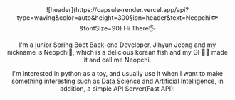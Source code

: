 <div align="center">
![header](https://capsule-render.vercel.app/api?type=waving&color=auto&height=300&section=header&text=Neopchi🐟&fontSize=90)
Hi There🖐

I'm a junior Spring Boot Back-end Developer, Jihyun Jeong and my nickname is Neopchi🐠, which is a delicious korean fish and my GF🙆‍♀️ made it and call me Neopchi.


I'm interested in python as a toy, and usually use it when I want to make something interesting such as Data Science and Artificial Intelligence, in addition, a simple API Server(Fast API)!
</div>

